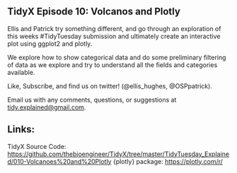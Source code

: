 ## TidyX Episode 10: Volcanos and Plotly

Ellis and Patrick try something different, and go through an exploration of this weeks #TidyTuesday submission and ultimately create an interactive plot using ggplot2 and plotly.

We explore how to show categorical data and do some preliminary filtering of data as we explore and try to understand all the fields and categories available.

Like, Subscribe, and find us on twitter! (@ellis_hughes, @OSPpatrick).

Email us with any comments, questions, or suggestions at tidy.explained@gmail.com.

## Links:
TidyX Source Code:
https://github.com/thebioengineer/TidyX/tree/master/TidyTuesday_Explained/010-Volcanoes%20and%20Plotly
{plotly} package:
https://plotly.com/r/